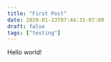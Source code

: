 ```yaml
---
title: "First Post"
date: 2020-01-23T07:44:31-07:00
draft: false
tags: ["testing"]
---
```


Hello world!
